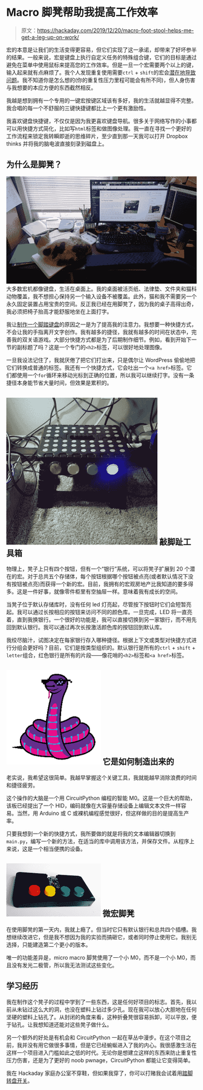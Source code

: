 # Macro 脚凳帮助我提高工作效率

> 原文：<https://hackaday.com/2019/12/20/macro-foot-stool-helps-me-get-a-leg-up-on-work/>

宏的本意是让我们的生活变得更容易，但它们实现了这一承诺，却带来了好坏参半的结果。一般来说，宏是键盘上执行自定义任务的特殊组合键，它们的目标是通过避免在菜单中使用鼠标来提高您的工作效率。但是一旦一个宏需要两个以上的键，输入起来就有点麻烦了。我个人发现重复使用需要`ctrl` + `shift`的宏会[潜在地导致问题](https://hackaday.com/2018/05/28/stretching-my-skills-how-and-why-i-made-my-own-compression-sleeves/)。我不知道你是怎么想的(你的重复性压力里程可能会有所不同)，但人身伤害与我想要的本应方便的东西截然相反。

我越是想到拥有一个专用的一键宏按键区域该有多好，我的生活就越显得不完整。我合唱的每一个不舒服的三键快捷键都比上一个更有激励性。

我喜欢键盘快捷键，不仅仅是因为我更喜欢键盘导航。很多关于网络写作的小事都可以用快捷方式简化，比如写`html`标签和做图像处理。我一直在寻找一个更好的工作流程来锁定我转瞬即逝的思维碎片，至少直到那一天我可以打开 Dropbox thinks 并将我的脑电波直接刻录到磁盘上。

## 为什么是脚凳？

[![](img/2f77c6bed61cafdbd289618a2018adc1.png)](https://hackaday.com/wp-content/uploads/2019/12/battle-station-cat.png) 
大多数宏机都像键盘，生活在桌面上。我的桌面被活页纸、法律垫、文件夹和猫科动物覆盖，我不想担心保持另一个输入设备不被覆盖。此外，猫和我不需要另一个永久固定装置占用宝贵的空间。反正我已经在用脚凳了，因为我的桌子高得出奇，我必须把椅子抬高才能舒服地坐在上面打字。

我让[制作一个脚踏键盘](https://hackaday.io/project/167267-macro-foot-stool)的原因之一是为了提高我的注意力。我想要一种快捷方式，不会让我的手指离开文字创作。我有越多的捷径，我就有越多的时间在状态中，完善我的双关语游戏。大部分快捷方式都是为了后期制作细节。例如，看到开始下一节的副标题了吗？这是一个专门的`<h2>`标签，可以很好地处理图像。

一旦我设法记住了，我就厌倦了把它们打出来，只是偶尔让 WordPress 偷偷地把它们转换成普通的标签。我还有一个快捷方式，它会吐出一个`<a href>`标签。它们都使用一个`for`循环来移动光标到正确的位置，所以我可以继续打字。没有一条捷径本身能节省大量时间，但效果是累积的。

## [![](img/99a83272c2019f0f143266f2ecd1577a.png)](https://hackaday.com/wp-content/uploads/2019/12/blue-bank-active.png) 敲脚趾工具箱

物理上，凳子上只有四个按钮，但有一个“银行”系统，可以将凳子扩展到 20 个潜在的宏。对于总共五个存储体，每个按钮根据哪个按钮被点亮(或者默认情况下没有按钮被点亮)而获得一个新的宏。目前，我拥有的宏观房地产比我知道的要多得多。这是一件好事，就像零件柜里有空抽屉一样。意味着我有成长的空间。

当凳子位于默认存储库时，没有任何 led 灯亮起，尽管按下按钮时它们会短暂亮起。我可以通过长按相应的按钮来访问不同的颜色库。一旦完成，LED 将一直亮着，直到我换银行。一个很好的功能是，我可以直接切换到另一家银行，而不用先回到默认银行。我可以通过再次长按激活颜色库的按钮回到默认库。

我绞尽脑汁，试图决定在每家银行存入哪种捷径。根据上下文或类型对快捷方式进行分组会更好吗？目前，它们是按类型组织的。默认银行是所有的`ctrl` + `shift` + `letter`组合，红色银行是所有的片段——像花哨的`<h2>`标签和`<a href>`标签。

## [![](img/34cec966dd6a0362bd1a76809927f22b.png)](https://hackaday.com/wp-content/uploads/2019/12/blinka-badass.png) 它是如何制造出来的

老实说，我希望这很简单。我越早掌握这个关键工具，我就能越早消除浪费的时间和捷径疲劳。

这个操作的大脑是一个用 CircuitPython 编程的智能 M0。这是一个巨大的帮助，该板已经提出了一个 HID，编码就像在大容量存储设备上编辑文本文件一样容易。当然，用 Arduino 或 C 或裸机编程感觉很好，但这样做的目的是提高生产率。

只要我想到一个新的快捷方式，我所要做的就是将我的文本编辑器切换到`main.py`，编写一个新的方法，在适当的库中调用该方法，并保存文件。从程序上来说，这是一个相当便携的设备。

## [![](img/7a13aec03f1a81de97d3e4d6471ae968.png)](https://hackaday.com/wp-content/uploads/2019/11/micro-macro-foot-stool.png) 微宏脚凳

在使用脚凳的第一天内，我就上瘾了。但当时它只有默认银行和总共四个插槽。我想继续改进它，但是我不想因为我的实验而搞砸它，或者同时停止使用它。我别无选择，只能建造第二个更小的版本。

唯一的功能差异是，micro macro 脚凳使用了一个小 M0，而不是一个小 M0，而且没有发光二极管，所以我无法测试这些变化。

## 学习经历

我在制作这个凳子的过程中学到了一些东西，这是任何好项目的标志。首先，我以前从未钻过这么大的洞，也没在塑料上钻过多少孔。现在我可以放心大胆地在任何坚硬的塑料上钻孔了。从封闭的角度来看，这种折叠凳很容易拆卸，可以平放，便于钻孔。让我想知道还能对这些凳子做什么。

另一个额外的好处是有机会和 CircuitPython 一起在草丛中漫步。在这个项目之前，我并没有用它做很多事情，但是它已经蜿蜒进入了我的内心。我很感激生活在这样一个项目进入门槛如此之低的时代。无论你是想建立这样的东西来防止重复性压力伤害，还是为了更好的 noob pwnage，CircuitPython 都能让它变得简单。

我在 Hackaday 家庭办公室不穿鞋，但如果我穿了，你可以打赌我会试着用[踏脚转盘开关](https://hackaday.com/2018/01/19/a-keyboard-to-stomp-on/)。